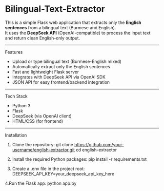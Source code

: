 # Bilingual-Text-Extractor
This is a simple Flask web application that extracts only the **English sentences** from a bilingual text (Burmese and English).  
It uses the **DeepSeek API** (OpenAI-compatible) to process the input text and return clean English-only output.

---

Features

- Upload or type bilingual text (Burmese-English mixed)
- Automatically extract only the English sentences
- Fast and lightweight Flask server
- Integrates with DeepSeek API via OpenAI SDK
- JSON API for easy frontend/backend integration

---

Tech Stack

- Python 3
- Flask
- DeepSeek (via OpenAI client)
- HTML/CSS (for frontend)

---

Installation

1. Clone the repository:
git clone https://github.com/your-username/english-extractor.git
cd english-extractor

2. Install the required Python packages:
pip install -r requirements.txt

3. Create a .env file in the project root:
DEEPSEEK_API_KEY=your_deepseek_api_key_here

4.Run the Flask app:
python app.py
